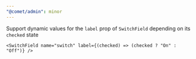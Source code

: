 ```yaml
---
"@comet/admin": minor
---
```


Support dynamic values for the `label` prop of `SwitchField` depending on its `checked` state

```tsx
<SwitchField name="switch" label={(checked) => (checked ? "On" : "Off")} />
```
